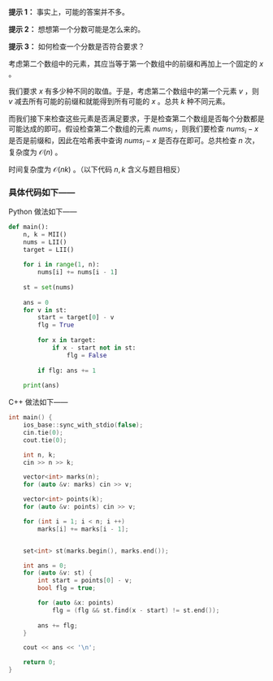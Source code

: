 **提示 1：** 事实上，可能的答案并不多。

**提示 2：** 想想第一个分数可能是怎么来的。

**提示 3：** 如何检查一个分数是否符合要求？

考虑第二个数组中的元素，其应当等于第一个数组中的前缀和再加上一个固定的 $x$ 。

我们要求 $x$ 有多少种不同的取值。于是，考虑第二个数组中的第一个元素 $v$ ，则 $v$ 减去所有可能的前缀和就能得到所有可能的 $x$ 。总共 $k$ 种不同元素。

而我们接下来检查这些元素是否满足要求，于是检查第二个数组是否每个分数都是可能达成的即可。假设检查第二个数组的元素 $nums_i$ ，则我们要检查 $nums_i-x$ 是否是前缀和，因此在哈希表中查询 $nums_i-x$ 是否存在即可。总共检查 $n$ 次，复杂度为 $\mathcal{O}(n)$ 。

时间复杂度为 $\mathcal{O}(nk)$ 。（以下代码 $n,k$ 含义与题目相反）

### 具体代码如下——

Python 做法如下——

```Python []
def main():
    n, k = MII()
    nums = LII()
    target = LII()
    
    for i in range(1, n):
        nums[i] += nums[i - 1]
    
    st = set(nums)
    
    ans = 0
    for v in st:
        start = target[0] - v
        flg = True
        
        for x in target:
            if x - start not in st:
                flg = False
        
        if flg: ans += 1
    
    print(ans)
```

C++ 做法如下——

```cpp []
int main() {
    ios_base::sync_with_stdio(false);
    cin.tie(0);
    cout.tie(0);

    int n, k;
    cin >> n >> k;

    vector<int> marks(n);
    for (auto &v: marks) cin >> v;

    vector<int> points(k);
    for (auto &v: points) cin >> v;

    for (int i = 1; i < n; i ++)
        marks[i] += marks[i - 1];


    set<int> st(marks.begin(), marks.end());

    int ans = 0;
    for (auto &v: st) {
        int start = points[0] - v;
        bool flg = true;

        for (auto &x: points)
            flg = (flg && st.find(x - start) != st.end());
        
        ans += flg;
    }

    cout << ans << '\n';

    return 0;
}
```
